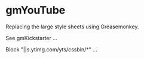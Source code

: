 # gmYouTube
Replacing the large style sheets using Greasemonkey.

See gmKickstarter ...

Block "||s.ytimg.com/yts/cssbin/*" ...


